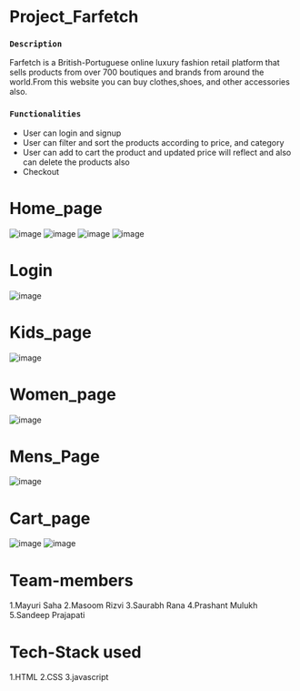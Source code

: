 # Project_Farfetch
### `Description`

Farfetch is a British-Portuguese online luxury fashion retail platform that sells products from over 700 boutiques and brands from around the world.From this website you can buy clothes,shoes, and other accessories also.

### `Functionalities`

   - User can login and signup
   - User can filter and sort the products according to price, and category
   - User can add to cart the product and  updated price will reflect and also can delete the products also
   - Checkout
  
# Home_page

![image](https://user-images.githubusercontent.com/105915693/195300659-85932cd8-6661-42ac-b4e0-3ed706bc9661.png)
![image](https://user-images.githubusercontent.com/105915693/195300795-5b630e52-628b-4295-898e-54db89ca49fe.png)
![image](https://user-images.githubusercontent.com/105915693/195300962-c100bd36-cd93-4170-9701-21d396c38e9b.png)
![image](https://user-images.githubusercontent.com/105915693/195306023-17e1792c-d0fc-4e6b-96ec-1e985c3937b8.png)
# Login
![image](https://user-images.githubusercontent.com/105915693/195306358-bb4a634a-eb13-4658-b6b0-2b418ded81de.png)

# Kids_page
![image](https://user-images.githubusercontent.com/105915693/195300962-c100bd36-cd93-4170-9701-21d396c38e9b.png)

# Women_page
![image](https://user-images.githubusercontent.com/105915693/195301371-27f2377b-cab7-491c-bb35-ab637d8afcd5.png)
# Mens_Page
![image](https://user-images.githubusercontent.com/105915693/195302140-ad417b99-bde5-414d-b004-f0a6b5e7ba33.png)
# Cart_page
![image](https://user-images.githubusercontent.com/105915693/195302325-729195ae-efea-41c4-9853-8a6bd95f7902.png)
![image](https://user-images.githubusercontent.com/105915693/195302486-53c5b500-6d34-4680-9cd1-95424cd65888.png)


# Team-members
1.Mayuri Saha
2.Masoom Rizvi
3.Saurabh Rana
4.Prashant Mulukh
5.Sandeep Prajapati

# Tech-Stack used
1.HTML
2.CSS
3.javascript
